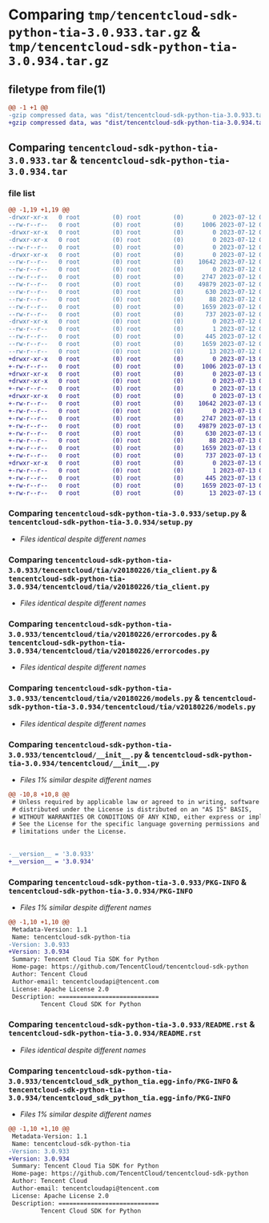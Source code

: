 # Comparing `tmp/tencentcloud-sdk-python-tia-3.0.933.tar.gz` & `tmp/tencentcloud-sdk-python-tia-3.0.934.tar.gz`

## filetype from file(1)

```diff
@@ -1 +1 @@
-gzip compressed data, was "dist/tencentcloud-sdk-python-tia-3.0.933.tar", last modified: Wed Jul 12 00:42:24 2023, max compression
+gzip compressed data, was "dist/tencentcloud-sdk-python-tia-3.0.934.tar", last modified: Thu Jul 13 00:35:24 2023, max compression
```

## Comparing `tencentcloud-sdk-python-tia-3.0.933.tar` & `tencentcloud-sdk-python-tia-3.0.934.tar`

### file list

```diff
@@ -1,19 +1,19 @@
-drwxr-xr-x   0 root         (0) root         (0)        0 2023-07-12 00:42:24.000000 tencentcloud-sdk-python-tia-3.0.933/
--rw-r--r--   0 root         (0) root         (0)     1006 2023-07-12 00:42:24.000000 tencentcloud-sdk-python-tia-3.0.933/setup.py
-drwxr-xr-x   0 root         (0) root         (0)        0 2023-07-12 00:42:24.000000 tencentcloud-sdk-python-tia-3.0.933/tencentcloud/
-drwxr-xr-x   0 root         (0) root         (0)        0 2023-07-12 00:42:24.000000 tencentcloud-sdk-python-tia-3.0.933/tencentcloud/tia/
--rw-r--r--   0 root         (0) root         (0)        0 2023-07-12 00:42:24.000000 tencentcloud-sdk-python-tia-3.0.933/tencentcloud/tia/__init__.py
-drwxr-xr-x   0 root         (0) root         (0)        0 2023-07-12 00:42:24.000000 tencentcloud-sdk-python-tia-3.0.933/tencentcloud/tia/v20180226/
--rw-r--r--   0 root         (0) root         (0)    10642 2023-07-12 00:42:24.000000 tencentcloud-sdk-python-tia-3.0.933/tencentcloud/tia/v20180226/tia_client.py
--rw-r--r--   0 root         (0) root         (0)        0 2023-07-12 00:42:24.000000 tencentcloud-sdk-python-tia-3.0.933/tencentcloud/tia/v20180226/__init__.py
--rw-r--r--   0 root         (0) root         (0)     2747 2023-07-12 00:42:24.000000 tencentcloud-sdk-python-tia-3.0.933/tencentcloud/tia/v20180226/errorcodes.py
--rw-r--r--   0 root         (0) root         (0)    49879 2023-07-12 00:42:24.000000 tencentcloud-sdk-python-tia-3.0.933/tencentcloud/tia/v20180226/models.py
--rw-r--r--   0 root         (0) root         (0)      630 2023-07-12 00:42:24.000000 tencentcloud-sdk-python-tia-3.0.933/tencentcloud/__init__.py
--rw-r--r--   0 root         (0) root         (0)       88 2023-07-12 00:42:24.000000 tencentcloud-sdk-python-tia-3.0.933/setup.cfg
--rw-r--r--   0 root         (0) root         (0)     1659 2023-07-12 00:42:24.000000 tencentcloud-sdk-python-tia-3.0.933/PKG-INFO
--rw-r--r--   0 root         (0) root         (0)      737 2023-07-12 00:42:24.000000 tencentcloud-sdk-python-tia-3.0.933/README.rst
-drwxr-xr-x   0 root         (0) root         (0)        0 2023-07-12 00:42:24.000000 tencentcloud-sdk-python-tia-3.0.933/tencentcloud_sdk_python_tia.egg-info/
--rw-r--r--   0 root         (0) root         (0)        1 2023-07-12 00:42:24.000000 tencentcloud-sdk-python-tia-3.0.933/tencentcloud_sdk_python_tia.egg-info/dependency_links.txt
--rw-r--r--   0 root         (0) root         (0)      445 2023-07-12 00:42:24.000000 tencentcloud-sdk-python-tia-3.0.933/tencentcloud_sdk_python_tia.egg-info/SOURCES.txt
--rw-r--r--   0 root         (0) root         (0)     1659 2023-07-12 00:42:24.000000 tencentcloud-sdk-python-tia-3.0.933/tencentcloud_sdk_python_tia.egg-info/PKG-INFO
--rw-r--r--   0 root         (0) root         (0)       13 2023-07-12 00:42:24.000000 tencentcloud-sdk-python-tia-3.0.933/tencentcloud_sdk_python_tia.egg-info/top_level.txt
+drwxr-xr-x   0 root         (0) root         (0)        0 2023-07-13 00:35:24.000000 tencentcloud-sdk-python-tia-3.0.934/
+-rw-r--r--   0 root         (0) root         (0)     1006 2023-07-13 00:35:23.000000 tencentcloud-sdk-python-tia-3.0.934/setup.py
+drwxr-xr-x   0 root         (0) root         (0)        0 2023-07-13 00:35:24.000000 tencentcloud-sdk-python-tia-3.0.934/tencentcloud/
+drwxr-xr-x   0 root         (0) root         (0)        0 2023-07-13 00:35:24.000000 tencentcloud-sdk-python-tia-3.0.934/tencentcloud/tia/
+-rw-r--r--   0 root         (0) root         (0)        0 2023-07-13 00:35:23.000000 tencentcloud-sdk-python-tia-3.0.934/tencentcloud/tia/__init__.py
+drwxr-xr-x   0 root         (0) root         (0)        0 2023-07-13 00:35:24.000000 tencentcloud-sdk-python-tia-3.0.934/tencentcloud/tia/v20180226/
+-rw-r--r--   0 root         (0) root         (0)    10642 2023-07-13 00:35:23.000000 tencentcloud-sdk-python-tia-3.0.934/tencentcloud/tia/v20180226/tia_client.py
+-rw-r--r--   0 root         (0) root         (0)        0 2023-07-13 00:35:23.000000 tencentcloud-sdk-python-tia-3.0.934/tencentcloud/tia/v20180226/__init__.py
+-rw-r--r--   0 root         (0) root         (0)     2747 2023-07-13 00:35:23.000000 tencentcloud-sdk-python-tia-3.0.934/tencentcloud/tia/v20180226/errorcodes.py
+-rw-r--r--   0 root         (0) root         (0)    49879 2023-07-13 00:35:23.000000 tencentcloud-sdk-python-tia-3.0.934/tencentcloud/tia/v20180226/models.py
+-rw-r--r--   0 root         (0) root         (0)      630 2023-07-13 00:35:23.000000 tencentcloud-sdk-python-tia-3.0.934/tencentcloud/__init__.py
+-rw-r--r--   0 root         (0) root         (0)       88 2023-07-13 00:35:24.000000 tencentcloud-sdk-python-tia-3.0.934/setup.cfg
+-rw-r--r--   0 root         (0) root         (0)     1659 2023-07-13 00:35:24.000000 tencentcloud-sdk-python-tia-3.0.934/PKG-INFO
+-rw-r--r--   0 root         (0) root         (0)      737 2023-07-13 00:35:23.000000 tencentcloud-sdk-python-tia-3.0.934/README.rst
+drwxr-xr-x   0 root         (0) root         (0)        0 2023-07-13 00:35:24.000000 tencentcloud-sdk-python-tia-3.0.934/tencentcloud_sdk_python_tia.egg-info/
+-rw-r--r--   0 root         (0) root         (0)        1 2023-07-13 00:35:24.000000 tencentcloud-sdk-python-tia-3.0.934/tencentcloud_sdk_python_tia.egg-info/dependency_links.txt
+-rw-r--r--   0 root         (0) root         (0)      445 2023-07-13 00:35:24.000000 tencentcloud-sdk-python-tia-3.0.934/tencentcloud_sdk_python_tia.egg-info/SOURCES.txt
+-rw-r--r--   0 root         (0) root         (0)     1659 2023-07-13 00:35:24.000000 tencentcloud-sdk-python-tia-3.0.934/tencentcloud_sdk_python_tia.egg-info/PKG-INFO
+-rw-r--r--   0 root         (0) root         (0)       13 2023-07-13 00:35:24.000000 tencentcloud-sdk-python-tia-3.0.934/tencentcloud_sdk_python_tia.egg-info/top_level.txt
```

### Comparing `tencentcloud-sdk-python-tia-3.0.933/setup.py` & `tencentcloud-sdk-python-tia-3.0.934/setup.py`

 * *Files identical despite different names*

### Comparing `tencentcloud-sdk-python-tia-3.0.933/tencentcloud/tia/v20180226/tia_client.py` & `tencentcloud-sdk-python-tia-3.0.934/tencentcloud/tia/v20180226/tia_client.py`

 * *Files identical despite different names*

### Comparing `tencentcloud-sdk-python-tia-3.0.933/tencentcloud/tia/v20180226/errorcodes.py` & `tencentcloud-sdk-python-tia-3.0.934/tencentcloud/tia/v20180226/errorcodes.py`

 * *Files identical despite different names*

### Comparing `tencentcloud-sdk-python-tia-3.0.933/tencentcloud/tia/v20180226/models.py` & `tencentcloud-sdk-python-tia-3.0.934/tencentcloud/tia/v20180226/models.py`

 * *Files identical despite different names*

### Comparing `tencentcloud-sdk-python-tia-3.0.933/tencentcloud/__init__.py` & `tencentcloud-sdk-python-tia-3.0.934/tencentcloud/__init__.py`

 * *Files 1% similar despite different names*

```diff
@@ -10,8 +10,8 @@
 # Unless required by applicable law or agreed to in writing, software
 # distributed under the License is distributed on an "AS IS" BASIS,
 # WITHOUT WARRANTIES OR CONDITIONS OF ANY KIND, either express or implied.
 # See the License for the specific language governing permissions and
 # limitations under the License.
 
 
-__version__ = '3.0.933'
+__version__ = '3.0.934'
```

### Comparing `tencentcloud-sdk-python-tia-3.0.933/PKG-INFO` & `tencentcloud-sdk-python-tia-3.0.934/PKG-INFO`

 * *Files 1% similar despite different names*

```diff
@@ -1,10 +1,10 @@
 Metadata-Version: 1.1
 Name: tencentcloud-sdk-python-tia
-Version: 3.0.933
+Version: 3.0.934
 Summary: Tencent Cloud Tia SDK for Python
 Home-page: https://github.com/TencentCloud/tencentcloud-sdk-python
 Author: Tencent Cloud
 Author-email: tencentcloudapi@tencent.com
 License: Apache License 2.0
 Description: ============================
         Tencent Cloud SDK for Python
```

### Comparing `tencentcloud-sdk-python-tia-3.0.933/README.rst` & `tencentcloud-sdk-python-tia-3.0.934/README.rst`

 * *Files identical despite different names*

### Comparing `tencentcloud-sdk-python-tia-3.0.933/tencentcloud_sdk_python_tia.egg-info/PKG-INFO` & `tencentcloud-sdk-python-tia-3.0.934/tencentcloud_sdk_python_tia.egg-info/PKG-INFO`

 * *Files 1% similar despite different names*

```diff
@@ -1,10 +1,10 @@
 Metadata-Version: 1.1
 Name: tencentcloud-sdk-python-tia
-Version: 3.0.933
+Version: 3.0.934
 Summary: Tencent Cloud Tia SDK for Python
 Home-page: https://github.com/TencentCloud/tencentcloud-sdk-python
 Author: Tencent Cloud
 Author-email: tencentcloudapi@tencent.com
 License: Apache License 2.0
 Description: ============================
         Tencent Cloud SDK for Python
```

